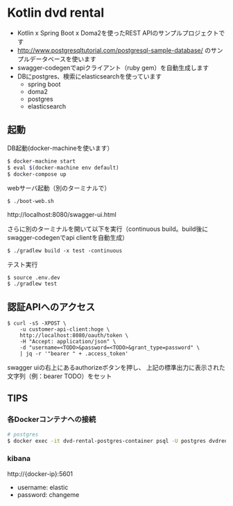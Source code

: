 # Kotlin dvd rental

- Kotlin x Spring Boot x Doma2を使ったREST APIのサンプルプロジェクトです
- http://www.postgresqltutorial.com/postgresql-sample-database/ のサンプルデータベースを使います
- swagger-codegenでapiクライアント（ruby gem）を自動生成します
- DBにpostgres、検索にelasticsearchを使っています
  - spring boot
  - doma2
  - postgres
  - elasticsearch

## 起動

DB起動(docker-machineを使います）

```bash
$ docker-machine start
$ eval $(docker-machine env default)
$ docker-compose up
```

webサーバ起動（別のターミナルで）

```bash
$ ./boot-web.sh
```

http://localhost:8080/swagger-ui.html

さらに別のターミナルを開いて以下を実行（continuous build。build後にswagger-codegenでapi clientを自動生成）

```
$ ./gradlew build -x test -continuous
```

テスト実行

```
$ source .env.dev
$ ./gradlew test
```

## 認証APIへのアクセス

```
$ curl -sS -XPOST \
    -u customer-api-client:hoge \
    http://localhost:8080/oauth/token \
    -H "Accept: application/json" \
    -d "username=<TODO>&password=<TODO>&grant_type=password" \
    | jq -r '"bearer " + .access_token'
```

swagger uiの右上にあるauthorizeボタンを押し、
上記の標準出力に表示された文字列（例：bearer TODO）をセット

## TIPS

### 各Dockerコンテナへの接続

```bash
# postgres
$ docker exec -it dvd-rental-postgres-container psql -U postgres dvdrental
```

### kibana

http://{docker-ip}:5601

- username: elastic
- password: changeme
